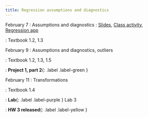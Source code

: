 ```yaml
---
title: Regression assumptions and diagnostics
---
```


February 7
: Assumptions and diagnostics
  : [Slides](https://sta112-s22.github.io/slides/lecture_10.html), [Class activity](https://sta112-s22.github.io/class_activities/ca_lecture_10.html), [Regression app](https://ciarane.shinyapps.io/regression_app/)
  
: Textbook 1.2, 1.3

February 9
: Assumptions and diagnostics, outliers

: Textbook 1.2, 1.3, 1.5

: **Project 1, part 2**{: .label .label-green }

February 11
: Transformations

: Textbook 1.4

: **Lab**{: .label .label-purple } Lab 3

: **HW 3 released**{: .label .label-yellow }
